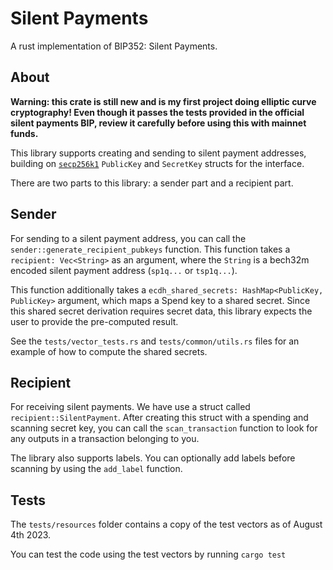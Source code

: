 # Silent Payments

A rust implementation of BIP352: Silent Payments.

## About

**Warning: this crate is still new and is my first project doing elliptic curve cryptography!
Even though it passes the tests provided in the official silent payments BIP,
review it carefully before using this with mainnet funds.**

This library supports creating and sending to silent payment addresses,
building on [`secp256k1`](https://docs.rs/secp256k1/latest/secp256k1)
`PublicKey` and `SecretKey` structs for the interface.

There are two parts to this library: a sender part and a recipient part.

## Sender

For sending to a silent payment address, you can call the `sender::generate_recipient_pubkeys` function.
This function takes a `recipient: Vec<String>` as an argument, where the `String` is a bech32m encoded silent payment address (`sp1q...` or `tsp1q...`).

This function additionally takes a `ecdh_shared_secrets: HashMap<PublicKey, PublicKey>` argument, which maps a Spend key to a shared secret.
Since this shared secret derivation requires secret data, this library expects the user to provide the pre-computed result.

See the `tests/vector_tests.rs` and `tests/common/utils.rs` files for an example of how to compute the shared secrets.

## Recipient

For receiving silent payments. We have use a struct called `recipient::SilentPayment`.
After creating this struct with a spending and scanning secret key,
you can call the `scan_transaction` function to look for any outputs in a transaction belonging to you.

The library also supports labels. You can optionally add labels before scanning by using the `add_label` function.

## Tests

The `tests/resources` folder contains a copy of the test vectors as of August 4th 2023.

You can test the code using the test vectors by running `cargo test` 

